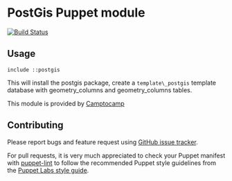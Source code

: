PostGis Puppet module
=====================

[![Build Status](https://travis-ci.org/camptocamp/puppet-postgis.png?branch=master)](https://travis-ci.org/camptocamp/puppet-postgis)

Usage
-----

```puppet
include ::postgis
```

This will install the postgis package, create a `template\_postgis` template
database with geometry_columns and geometry_columns tables.

This module is provided by [Camptocamp](http://www.camptocamp.com/)

## Contributing

Please report bugs and feature request using [GitHub issue
tracker](https://github.com/camptocamp/puppet-postgis/issues).

For pull requests, it is very much appreciated to check your Puppet manifest
with [puppet-lint](http://puppet-lint.com/) to follow
the recommended Puppet style guidelines from the
[Puppet Labs style guide](http://docs.puppetlabs.com/guides/style_guide.html).

